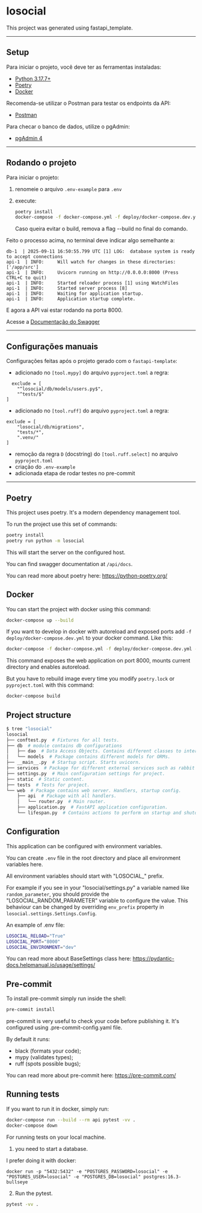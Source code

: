 # losocial

This project was generated using fastapi_template.

---

## Setup
Para iniciar o projeto, você deve ter as ferramentas instaladas:
- [Python 3.17.7+](https://www.python.org/downloads/)
- [Poetry](https://python-poetry.org/docs/#installation)
- [Docker](https://docs.docker.com/get-docker/)

Recomenda-se utilizar o Postman para testar os endpoints da API:
- [Postman](https://www.postman.com/downloads/)

Para checar o banco de dados, utilize o pgAdmin:
- [pgAdmin 4](https://www.pgadmin.org/download/)

---

## Rodando o projeto

Para iniciar o projeto:
1. renomeie o arquivo `.env-example` para `.env`
2. execute:
    ```bash
    poetry install
    docker-compose -f docker-compose.yml -f deploy/docker-compose.dev.yml --project-directory . up --build
    ```
   
    Caso queira evitar o build, remova a flag --build no final do comando.

Feito o processo acima, no terminal deve indicar algo semelhante a:
```
db-1  | 2025-09-11 16:50:55.799 UTC [1] LOG:  database system is ready to accept connections
api-1  | INFO:     Will watch for changes in these directories: ['/app/src']
api-1  | INFO:     Uvicorn running on http://0.0.0.0:8000 (Press CTRL+C to quit)
api-1  | INFO:     Started reloader process [1] using WatchFiles
api-1  | INFO:     Started server process [8]
api-1  | INFO:     Waiting for application startup.
api-1  | INFO:     Application startup complete.
```
E agora a API vai estar rodando na porta 8000.

Acesse a [Documentação do Swagger](https://localhost:8000/api/docs)

---

## Configurações manuais

Configurações feitas após o projeto gerado com o `fastapi-template`:

- adicionado no `[tool.mypy]` do arquivo `pyproject.toml` a regra:
```
  exclude = [
    "^losocial/db/models/users.py$",
    "^tests/$"
]
```
- adicionado no `[tool.ruff]` do arquivo `pyproject.toml` a regra:
```
exclude = [
    "losocial/db/migrations",
    "tests/*",
    ".venv/"
]
```
- remoção da regra `D` (docstring) do `[tool.ruff.select]` no arquivo `pyproject.toml`
- criação do `.env-example`
- adicionada etapa de rodar testes no pre-commit

---

## Poetry

This project uses poetry. It's a modern dependency management
tool.

To run the project use this set of commands:

```bash
poetry install
poetry run python -m losocial
```

This will start the server on the configured host.

You can find swagger documentation at `/api/docs`.

You can read more about poetry here: https://python-poetry.org/

## Docker

You can start the project with docker using this command:

```bash
docker-compose up --build
```

If you want to develop in docker with autoreload and exposed ports add `-f deploy/docker-compose.dev.yml` to your docker command.
Like this:

```bash
docker-compose -f docker-compose.yml -f deploy/docker-compose.dev.yml --project-directory . up --build
```

This command exposes the web application on port 8000, mounts current directory and enables autoreload.

But you have to rebuild image every time you modify `poetry.lock` or `pyproject.toml` with this command:

```bash
docker-compose build
```

## Project structure

```bash
$ tree "losocial"
losocial
├── conftest.py  # Fixtures for all tests.
├── db  # module contains db configurations
│   ├── dao  # Data Access Objects. Contains different classes to interact with database.
│   └── models  # Package contains different models for ORMs.
├── __main__.py  # Startup script. Starts uvicorn.
├── services  # Package for different external services such as rabbit or redis etc.
├── settings.py  # Main configuration settings for project.
├── static  # Static content.
├── tests  # Tests for project.
└── web  # Package contains web server. Handlers, startup config.
    ├── api  # Package with all handlers.
    │   └── router.py  # Main router.
    ├── application.py  # FastAPI application configuration.
    └── lifespan.py  # Contains actions to perform on startup and shutdown.
```

## Configuration

This application can be configured with environment variables.

You can create `.env` file in the root directory and place all
environment variables here. 

All environment variables should start with "LOSOCIAL_" prefix.

For example if you see in your "losocial/settings.py" a variable named like
`random_parameter`, you should provide the "LOSOCIAL_RANDOM_PARAMETER" 
variable to configure the value. This behaviour can be changed by overriding `env_prefix` property
in `losocial.settings.Settings.Config`.

An example of .env file:
```bash
LOSOCIAL_RELOAD="True"
LOSOCIAL_PORT="8000"
LOSOCIAL_ENVIRONMENT="dev"
```

You can read more about BaseSettings class here: https://pydantic-docs.helpmanual.io/usage/settings/

## Pre-commit

To install pre-commit simply run inside the shell:
```bash
pre-commit install
```

pre-commit is very useful to check your code before publishing it.
It's configured using .pre-commit-config.yaml file.

By default it runs:
* black (formats your code);
* mypy (validates types);
* ruff (spots possible bugs);


You can read more about pre-commit here: https://pre-commit.com/


## Running tests

If you want to run it in docker, simply run:

```bash
docker-compose run --build --rm api pytest -vv .
docker-compose down
```

For running tests on your local machine.
1. you need to start a database.

I prefer doing it with docker:
```
docker run -p "5432:5432" -e "POSTGRES_PASSWORD=losocial" -e "POSTGRES_USER=losocial" -e "POSTGRES_DB=losocial" postgres:16.3-bullseye
```


2. Run the pytest.
```bash
pytest -vv .
```
